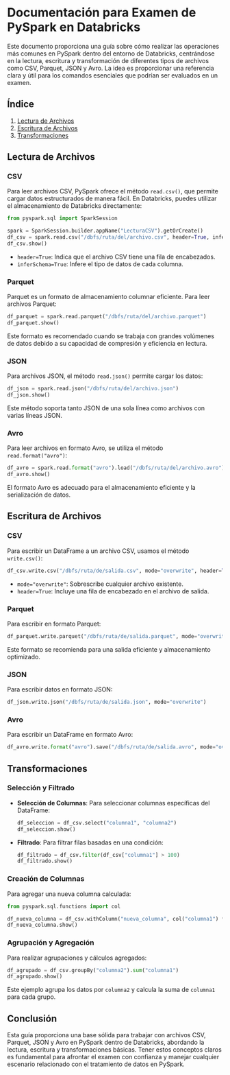 # Documentación para Examen de PySpark en Databricks

Este documento proporciona una guía sobre cómo realizar las operaciones más comunes en PySpark dentro del entorno de Databricks, centrándose en la lectura, escritura y transformación de diferentes tipos de archivos como CSV, Parquet, JSON y Avro. La idea es proporcionar una referencia clara y útil para los comandos esenciales que podrían ser evaluados en un examen.

## Índice
1. [Lectura de Archivos](#lectura-de-archivos)
2. [Escritura de Archivos](#escritura-de-archivos)
3. [Transformaciones](#transformaciones)

## Lectura de Archivos
### CSV
Para leer archivos CSV, PySpark ofrece el método `read.csv()`, que permite cargar datos estructurados de manera fácil. En Databricks, puedes utilizar el almacenamiento de Databricks directamente:

```python
from pyspark.sql import SparkSession

spark = SparkSession.builder.appName("LecturaCSV").getOrCreate()
df_csv = spark.read.csv("/dbfs/ruta/del/archivo.csv", header=True, inferSchema=True)
df_csv.show()
```
- `header=True`: Indica que el archivo CSV tiene una fila de encabezados.
- `inferSchema=True`: Infere el tipo de datos de cada columna.

### Parquet
Parquet es un formato de almacenamiento columnar eficiente. Para leer archivos Parquet:

```python
df_parquet = spark.read.parquet("/dbfs/ruta/del/archivo.parquet")
df_parquet.show()
```
Este formato es recomendado cuando se trabaja con grandes volúmenes de datos debido a su capacidad de compresión y eficiencia en lectura.

### JSON
Para archivos JSON, el método `read.json()` permite cargar los datos:

```python
df_json = spark.read.json("/dbfs/ruta/del/archivo.json")
df_json.show()
```
Este método soporta tanto JSON de una sola línea como archivos con varias líneas JSON.

### Avro
Para leer archivos en formato Avro, se utiliza el método `read.format("avro")`:

```python
df_avro = spark.read.format("avro").load("/dbfs/ruta/del/archivo.avro")
df_avro.show()
```
El formato Avro es adecuado para el almacenamiento eficiente y la serialización de datos.

## Escritura de Archivos
### CSV
Para escribir un DataFrame a un archivo CSV, usamos el método `write.csv()`:

```python
df_csv.write.csv("/dbfs/ruta/de/salida.csv", mode="overwrite", header=True)
```
- `mode="overwrite"`: Sobrescribe cualquier archivo existente.
- `header=True`: Incluye una fila de encabezado en el archivo de salida.

### Parquet
Para escribir en formato Parquet:

```python
df_parquet.write.parquet("/dbfs/ruta/de/salida.parquet", mode="overwrite")
```
Este formato se recomienda para una salida eficiente y almacenamiento optimizado.

### JSON
Para escribir datos en formato JSON:

```python
df_json.write.json("/dbfs/ruta/de/salida.json", mode="overwrite")
```

### Avro
Para escribir un DataFrame en formato Avro:

```python
df_avro.write.format("avro").save("/dbfs/ruta/de/salida.avro", mode="overwrite")
```

## Transformaciones
### Selección y Filtrado
- **Selección de Columnas**: Para seleccionar columnas específicas del DataFrame:
  
  ```python
  df_seleccion = df_csv.select("columna1", "columna2")
  df_seleccion.show()
  ```

- **Filtrado**: Para filtrar filas basadas en una condición:
  
  ```python
  df_filtrado = df_csv.filter(df_csv["columna1"] > 100)
  df_filtrado.show()
  ```

### Creación de Columnas
Para agregar una nueva columna calculada:

```python
from pyspark.sql.functions import col

df_nueva_columna = df_csv.withColumn("nueva_columna", col("columna1") * 2)
df_nueva_columna.show()
```

### Agrupación y Agregación
Para realizar agrupaciones y cálculos agregados:

```python
df_agrupado = df_csv.groupBy("columna2").sum("columna1")
df_agrupado.show()
```
Este ejemplo agrupa los datos por `columna2` y calcula la suma de `columna1` para cada grupo.

## Conclusión
Esta guía proporciona una base sólida para trabajar con archivos CSV, Parquet, JSON y Avro en PySpark dentro de Databricks, abordando la lectura, escritura y transformaciones básicas. Tener estos conceptos claros es fundamental para afrontar el examen con confianza y manejar cualquier escenario relacionado con el tratamiento de datos en PySpark.

